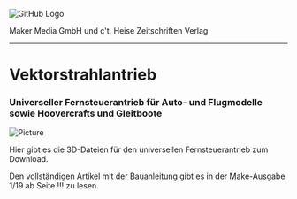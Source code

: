 ![GitHub Logo](http://www.heise.de/make/icons/make_logo.png)

Maker Media GmbH und c't, Heise Zeitschriften Verlag

***

# Vektorstrahlantrieb

### Universeller Fernsteuerantrieb für Auto- und Flugmodelle sowie Hoovercrafts und Gleitboote

![Picture](https://github.com/heise/Vektorstrahlantrieb/blob/master/FertigerGleiter.JPG)

Hier gibt es die 3D-Dateien für den universellen Fernsteuerantrieb zum Download.

Den vollständigen Artikel mit der Bauanleitung gibt es in der Make-Ausgabe 1/19 ab Seite !!! zu lesen.
